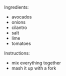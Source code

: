Ingredients:
* avocados
* onions
* cilantro
* salt
* lime
* tomatoes

Instructions:
* mix everything together
* mash it up with a fork

